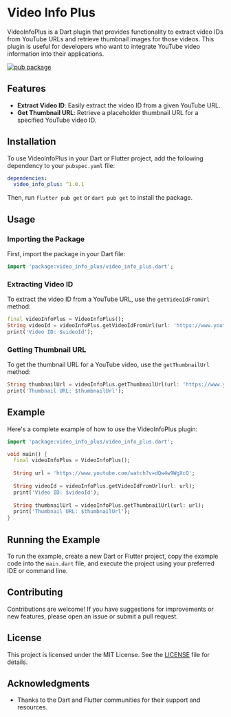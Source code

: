 # Video Info Plus

VideoInfoPlus is a Dart plugin that provides functionality to extract video IDs from YouTube URLs and retrieve thumbnail images for those videos. This plugin is useful for developers who want to integrate YouTube video information into their applications.

[![pub package](https://img.shields.io/pub/v/apple_sign_in_plugin.svg)](https://pub.dev/packages/apple_sign_in_plugin)

## Features
- **Extract Video ID**: Easily extract the video ID from a given YouTube URL.
- **Get Thumbnail URL**: Retrieve a placeholder thumbnail URL for a specified YouTube video ID.

## Installation
To use VideoInfoPlus in your Dart or Flutter project, add the following dependency to your `pubspec.yaml` file:

```yaml
dependencies:
  video_info_plus: ^1.0.1
```

Then, run `flutter pub get` or `dart pub get` to install the package.

## Usage

### Importing the Package
First, import the package in your Dart file:

```dart
import 'package:video_info_plus/video_info_plus.dart';
```

### Extracting Video ID
To extract the video ID from a YouTube URL, use the `getVideoIdFromUrl` method:

```dart
final videoInfoPlus = VideoInfoPlus();
String videoId = videoInfoPlus.getVideoIdFromUrl(url: 'https://www.youtube.com/watch?v=dQw4w9WgXcQ');
print('Video ID: $videoId');
```

### Getting Thumbnail URL
To get the thumbnail URL for a YouTube video, use the `getThumbnailUrl` method:

```dart
String thumbnailUrl = videoInfoPlus.getThumbnailUrl(url: 'https://www.youtube.com/watch?v=dQw4w9WgXcQ');
print('Thumbnail URL: $thumbnailUrl');
```

## Example
Here's a complete example of how to use the VideoInfoPlus plugin:

```dart
import 'package:video_info_plus/video_info_plus.dart';

void main() {
  final videoInfoPlus = VideoInfoPlus();
  
  String url = 'https://www.youtube.com/watch?v=dQw4w9WgXcQ';
  
  String videoId = videoInfoPlus.getVideoIdFromUrl(url: url);
  print('Video ID: $videoId');
  
  String thumbnailUrl = videoInfoPlus.getThumbnailUrl(url: url);
  print('Thumbnail URL: $thumbnailUrl');
}
```

## Running the Example
To run the example, create a new Dart or Flutter project, copy the example code into the `main.dart` file, and execute the project using your preferred IDE or command line.

## Contributing
Contributions are welcome! If you have suggestions for improvements or new features, please open an issue or submit a pull request.

## License
This project is licensed under the MIT License. See the [LICENSE](LICENSE) file for details.

## Acknowledgments
- Thanks to the Dart and Flutter communities for their support and resources.
